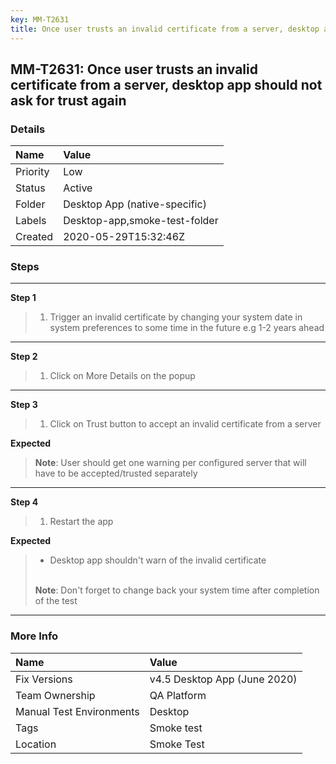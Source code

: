 ```yaml
---
key: MM-T2631
title: Once user trusts an invalid certificate from a server, desktop app should not ask for trust again
---
```


## MM-T2631: Once user trusts an invalid certificate from a server, desktop app should not ask for trust again

### Details

| Name     | Value                         |
| :------- | :---------------------------- |
| Priority | Low                           |
| Status   | Active                        |
| Folder   | Desktop App (native-specific) |
| Labels   | Desktop-app,smoke-test-folder |
| Created  | 2020-05-29T15:32:46Z          |

### Steps

<hr/>

**Step 1**

> <article><ol><li>Trigger an invalid certificate by changing your system date in system preferences to some time in the future e.g 1-2 years ahead</li></ol></article>

<hr/>

**Step 2**

> <article><ol><li>Click on More Details on the popup</li></ol></article>

<hr/>

**Step 3**

> <article><ol><li>Click on Trust button to accept an invalid certificate from a server</li></ol></article>

**Expected**

> <article><strong>Note</strong>: User should get one warning per configured server that will have to be accepted/trusted separately</article>

<hr/>

**Step 4**

> <article><ol><li>Restart the app</li></ol></article>

**Expected**

> <article><ul><li>Desktop app shouldn't warn of the invalid certificate</li></ul><br><strong>Note</strong>: Don't forget to change back your system time after completion of the test</article>

<hr/>

### More Info

| Name                     | Value                        |
| :----------------------- | :--------------------------- |
| Fix Versions             | v4.5 Desktop App (June 2020) |
| Team Ownership           | QA Platform                  |
| Manual Test Environments | Desktop                      |
| Tags                     | Smoke test                   |
| Location                 | Smoke Test                   |
